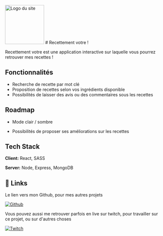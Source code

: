 <img alt="Logo du site" src="[relative/path/in/repository/to/image.svg](https://github.com/S0urc3k0d/recettement-votre/blob/main/src/assets/images/_61aff0cc-28c9-4432-9bcb-0fbebd130f75.jpeg?raw=true)" width="128"/>
# Recettement votre !

Recettement votre est une application interactive sur laquelle vous pourrez retrouver mes recettes !


## Fonctionnalités

- Recherche de recette par mot clé
- Proposition de recettes selon vos ingrédients disponible
- Possibilités de laisser des avis ou des commentaires sous les recettes


## Roadmap

- Mode clair / sombre

- Possibilités de proposer ses améliorations sur les recettes


## Tech Stack

**Client:** React, SASS

**Server:** Node, Express, MongoDB


## 🔗 Links
Le lien vers mon Github, pour mes autres projets 

[![Github](https://img.shields.io/badge/Github-000?style=for-the-badge&logo=github&logoColor=white)](https://github.com/s0urc3k0d)

Vous pouvez aussi me retrouver parfois en live sur twitch, pour travailler sur ce projet, ou sur d'autres choses

[![Twitch](https://img.shields.io/badge/Twitch-6441A5?style=for-the-badge&logo=twitch&logoColor=white)](https://www.twitch.tv/lantredesilver)

